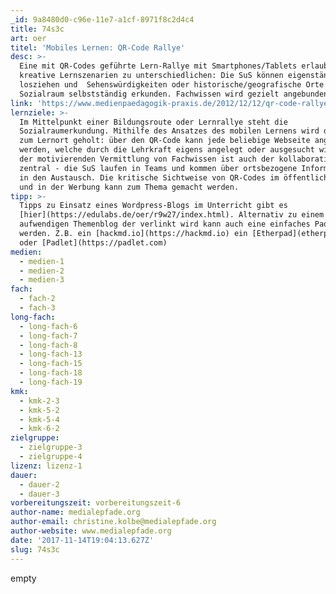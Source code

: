 ```yaml
---
_id: 9a8480d0-c96e-11e7-a1cf-8971f8c2d4c4
title: 74s3c
art: oer
titel: 'Mobiles Lernen: QR-Code Rallye'
desc: >-
  Eine mit QR-Codes geführte Lern-Rallye mit Smartphones/Tablets erlaubt viele
  kreative Lernszenarien zu unterschiedlichen: Die SuS können eigenständig
  losziehen und  Sehenswürdigkeiten oder historische/geografische Orte in ihrem
  Sozialraum selbstständig erkunden. Fachwissen wird gezielt angebunden.
link: 'https://www.medienpaedagogik-praxis.de/2012/12/12/qr-code-rallye/'
lernziele: >-
  Im Mittelpunkt einer Bildungsroute oder Lernrallye steht die
  Sozialraumerkundung. Mithilfe des Ansatzes des mobilen Lernens wird das Wissen
  zum Lernort geholt: über den QR-Code kann jede beliebige Webseite angesteuert
  werden, welche durch die Lehrkraft eigens angelegt oder ausgesucht wird. Neben
  der motivierenden Vermittlung von Fachwissen ist auch der kollaborative Aspekt
  zentral - die SuS laufen in Teams und kommen über ortsbezogene Informationen
  in den Austausch. Die kritische Sichtweise von QR-Codes im öffentlichen Raum
  und in der Werbung kann zum Thema gemacht werden.
tipp: >-
  Tipps zu Einsatz eines Wordpress-Blogs im Unterricht gibt es
  [hier](https://edulabs.de/oer/r9w27/index.html). Alternativ zu einem
  aufwendigen Themenblog der verlinkt wird kann auch eine einfaches Pad angelegt
  werden. Z.B. ein [hackmd.io](https://hackmd.io) ein [Etherpad](etherpad.org)
  oder [Padlet](https://padlet.com)
medien:
  - medien-1
  - medien-2
  - medien-3
fach:
  - fach-2
  - fach-3
long-fach:
  - long-fach-6
  - long-fach-7
  - long-fach-8
  - long-fach-13
  - long-fach-15
  - long-fach-18
  - long-fach-19
kmk:
  - kmk-2-3
  - kmk-5-2
  - kmk-5-4
  - kmk-6-2
zielgruppe:
  - zielgruppe-3
  - zielgruppe-4
lizenz: lizenz-1
dauer:
  - dauer-2
  - dauer-3
vorbereitungszeit: vorbereitungszeit-6
author-name: medialepfade.org
author-email: christine.kolbe@medialepfade.org
author-website: www.medialepfade.org
date: '2017-11-14T19:04:13.627Z'
slug: 74s3c
---
```

empty

